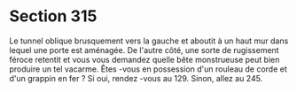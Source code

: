 # Section 315

Le tunnel oblique brusquement vers la gauche et aboutit à un haut mur dans lequel une
porte est aménagée. De l'autre côté, une sorte de rugissement féroce retentit et vous vous
demandez quelle bête monstrueuse peut bien produire un tel vacarme. Êtes -vous en
possession d'un rouleau de corde et d'un grappin en fer  ? Si oui, rendez -vous au 129.
Sinon, allez au 245.